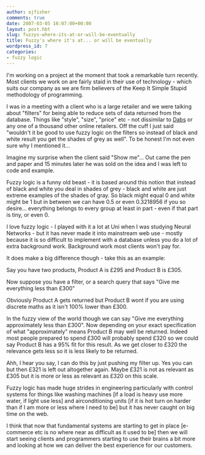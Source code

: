 ```yaml
---
author: ajfisher
comments: true
date: 2007-03-05 16:07:00+00:00
layout: post.hbt
slug: fuzzys-where-its-at-or-will-be-eventually
title: Fuzzy's where it's at... or will be eventually
wordpress_id: 7
categories:
- fuzzy logic
---
```


I'm working on a project at the moment that took a remarkable turn recently. Most clients we work on are fairly staid in their use of technology - which suits our company as we are firm believers of the Keep It Simple Stupid methodology of programming.

I was in a meeting with a client who is a large retailer and we were talking about "filters" for being able to reduce sets of data returned from the database. Things like "style", "size", "price" etc - not dissimilar to [Dabs](http://www.dabs.com) or any one of a thousand other online retailers. Off the cuff I just said "wouldn't it be good to use fuzzy logic on the filters so instead of black and white result you get the shades of grey as well". To be honest I'm not even sure why I mentioned it...

Imagine my surprise when the client said "Show me"... Out came the pen and paper and 15 minutes later he was sold on the idea and I was left to code and example.

Fuzzy logic is a funny old beast - it is based around this notion that instead of black and white you deal in shades of grey - black and white are just extreme examples of the shades of gray. So black might equal 0 and white might be 1 but in between we can have 0.5 or even 0.3218956 if you so desire... everything belongs to every group at least in part - even if that part is tiny, or even 0.

I love fuzzy logic - I played with it a lot at Uni when I was studying Neural Networks - but it has never made it into mainstream web use - mostly because it is so difficult to implement with a database unless you do a lot of extra background work. Background work most clients won't pay for.

It does make a big difference though - take this as an example:

Say you have two products, Product A is £295 and Product B is £305.

Now suppose you have a filter, or a search query that says "Give me everything less than £300"

Obviously Product A gets returned but Product B wont if you are using discrete maths as it isn't 100% lower than £300.

In the fuzzy view of the world though we can say "Give me everything approximately less than £300". Now depending on your exact specification of what "approximately" means Product B may well be returned. Indeed most people prepared to spend £300 will probably spend £320 so we could say Product B has a 95% fit for this result. As we get closer to £320 the relevance gets less so it is less likely to be returned.

Ahh, I hear you say, I can do this by just pushing my filter up. Yes you can but then £321 is left out altogether again. Maybe £321 is not as relevant as £305 but it is more or less as relevant as £320 on this scale.

Fuzzy logic has made huge strides in engineering particularly with control systems for things like washing machines [if a load is heavy use more water, if light use less] and airconditioning units [if it is hot turn on harder than if I am more or less where I need to be] but it has never caught on big time on the web.

I think that now that fundamental systems are starting to get in place [e-commerce etc is no where near as difficult as it used to be] then we will start seeing clients and programmers starting to use their brains a bit more and looking at how we can deliver the best experience for our customers.
